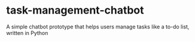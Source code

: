# task-management-chatbot
A simple chatbot prototype that helps users manage tasks like a to-do list, written in Python
